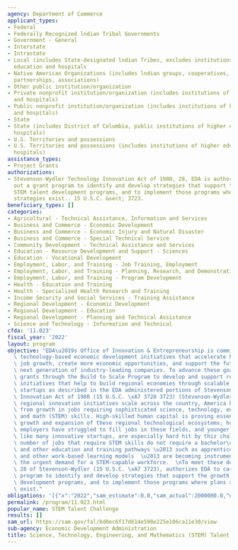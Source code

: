 ```yaml
---
agency: Department of Commerce
applicant_types:
- Federal
- Federally Recognized lndian Tribal Governments
- Government - General
- Interstate
- Intrastate
- Local (includes State-designated lndian Tribes, excludes institutions of higher
  education and hospitals
- Native American Organizations (includes lndian groups, cooperatives, corporations,
  partnerships, associations)
- Other public institution/organization
- Private nonprofit institution/organization (includes institutions of higher education
  and hospitals)
- Public nonprofit institution/organization (includes institutions of higher education
  and hospitals)
- State
- State (includes District of Columbia, public institutions of higher education and
  hospitals)
- U.S. Territories and possessions
- U.S. Territories and possessions (includes institutions of higher education and
  hospitals)
assistance_types:
- Project Grants
authorizations:
- Stevenson-Wydler Technology Innovation Act of 1980, 28, EDA is authorized to carry
  out a grant program to identify and develop strategies that support the growth of
  STEM talent development programs, and to implement those programs where plans and
  strategies exist.. 15 U.S.C. &sect; 3723.
beneficiary_types: []
categories:
- Agricultural - Technical Assistance, Information and Services
- Business and Commerce - Economic Development
- Business and Commerce - Economic Injury and Natural Disaster
- Business and Commerce - Special Technical Service
- Community Development - Technical Assistance and Services
- Education - Resource Development and Support - Sciences
- Education - Vocational Development
- Employment, Labor, and Training - Job Training, Employment
- Employment, Labor, and Training - Planning, Research, and Demonstration
- Employment, Labor, and Training - Program Development
- Health - Education and Training
- Health - Specialized Health Research and Training
- Income Security and Social Services - Training Assistance
- Regional Development - Economic Development
- Regional Development - Education
- Regional Development - Planning and Technical Assistance
- Science and Technology - Information and Technical
cfda: '11.023'
fiscal_year: '2022'
layout: program
objective: "EDA\u2019s Office of Innovation & Entrepreneurship is committed to furthering\
  \ technology-based economic development initiatives that accelerate high-quality\
  \ job growth, create more economic opportunities, and support the future of the\
  \ next generation of industry-leading companies. To advance these goals, EDA awards\
  \ grants through the Build to Scale Program to develop and support regional innovation\
  \ initiatives that help to build regional economies through scalable, technology-driven\
  \ startups as described in the EDA administered portions of Stevenson-Wydler Technology\
  \ Innovation Act of 1980 (15 U.S.C. \xA7 3720 3723) (Stevenson-Wydler).\nAs these\
  \ regional innovation initiatives scale across the country, America has benefited\
  \ from growth in jobs requiring sophisticated science, technology, engineering,\
  \ and math (STEM) skills. High-skilled human capital is proving essential to the\
  \ growth and expansion of these regional technological ecosystems; however, U.S.\
  \ employers have struggled to fill jobs in these fields, and younger or leaner firms,\
  \ like many innovative startups, are especially hard hit by this challenge. An increasing\
  \ number of jobs that require STEM skills do not require a bachelor\u2019s degree,\
  \ and other education and training pathways \u2013 such as apprenticeships, fellowships,\
  \ and other work-based learning models  \u2013 are becoming instrumental in meeting\
  \ the urgent demand for a STEM-capable workforce.  \nTo meet these demands, Section\
  \ 28 of Stevenson-Wydler (15 U.S.C. \xA7 3723), authorizes EDA to carry out a grant\
  \ program to identify and develop strategies that support the growth of STEM talent\
  \ development programs, and to implement those programs where plans and strategies\
  \ exist."
obligations: '[{"x":"2022","sam_estimate":0.0,"sam_actual":2000000.0,"usa_spending_actual":1962015.43},{"x":"2023","sam_estimate":2500000.0,"sam_actual":0.0,"usa_spending_actual":0.0},{"x":"2024","sam_estimate":7500000.0,"sam_actual":0.0,"usa_spending_actual":0.0}]'
permalink: /program/11.023.html
popular_name: STEM Talent Challenge
results: []
sam_url: https://sam.gov/fal/bd0ec6f17d614e598e225e106ca11e30/view
sub-agency: Economic Development Administration
title: Science, Technology, Engineering, and Mathematics (STEM) Talent Challenge Program
---
```

